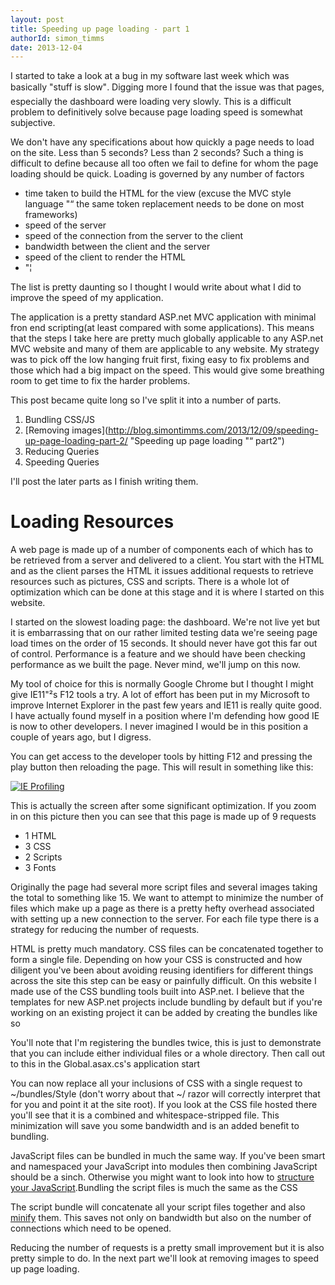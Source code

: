 ```yaml
---
layout: post
title: Speeding up page loading - part 1
authorId: simon_timms
date: 2013-12-04
---
```


I started to take a look at a bug in my software last week which was basically "stuff is slow". Digging more I found that the issue was that pages, especially the dashboard were loading very slowly. This is a difficult problem to definitively solve because page loading speed is somewhat subjective.

We don't have any specifications about how quickly a page needs to load on the site. Less than 5 seconds? Less than 2 seconds? Such a thing is difficult to define because all too often we fail to define for whom the page loading should be quick. Loading is governed by any number of factors

- time taken to build the HTML for the view (excuse the MVC style language "“ the same token replacement needs to be done on most frameworks)
- speed of the server
- speed of the connection from the server to the client
- bandwidth between the client and the server
- speed of the client to render the HTML
- "¦

The list is pretty daunting so I thought I would write about what I did to improve the speed of my application.

The application is a pretty standard ASP.net MVC application with minimal fron end scripting(at least compared with some applications). This means that the steps I take here are pretty much globally applicable to any ASP.net MVC website and many of them are applicable to any website. My strategy was to pick off the low hanging fruit first, fixing easy to fix problems and those which had a big impact on the speed. This would give some breathing room to get time to fix the harder problems.

This post became quite long so I've split it into a number of parts.

1. Bundling CSS/JS  
 2. [Removing images](http://blog.simontimms.com/2013/12/09/speeding-up-page-loading-part-2/ "Speeding up page loading "“ part2")  
 3. Reducing Queries  
 4. Speeding Queries

I'll post the later parts as I finish writing them.


# Loading Resources

A web page is made up of a number of components each of which has to be retrieved from a server and delivered to a client. You start with the HTML and as the client parses the HTML it issues additional requests to retrieve resources such as pictures, CSS and scripts. There is a whole lot of optimization which can be done at this stage and it is where I started on this website.

I started on the slowest loading page: the dashboard. We're not live yet but it is embarrassing that on our rather limited testing data we're seeing page load times on the order of 15 seconds. It should never have got this far out of control. Performance is a feature and we should have been checking performance as we built the page. Never mind, we'll jump on this now.

My tool of choice for this is normally Google Chrome but I thought I might give IE11"²s F12 tools a try. A lot of effort has been put in my Microsoft to improve Internet Explorer in the past few years and IE11 is really quite good. I have actually found myself in a position where I'm defending how good IE is now to other developers. I never imagined I would be in this position a couple of years ago, but I digress.

You can get access to the developer tools by hitting F12 and pressing the play button then reloading the page. This will result in something like this:

[![IE Profiling](http://stimms.files.wordpress.com/2013/11/screen-shot-2013-11-29-at-1-01-19-pm.jpg?w=750)](http://stimms.files.wordpress.com/2013/11/screen-shot-2013-11-29-at-1-01-19-pm.jpg)

This is actually the screen after some significant optimization. If you zoom in on this picture then you can see that this page is made up of 9 requests

- 1 HTML
- 3 CSS
- 2 Scripts
- 3 Fonts

Originally the page had several more script files and several images taking the total to something like 15. We want to attempt to minimize the number of files which make up a page as there is a pretty hefty overhead associated with setting up a new connection to the server. For each file type there is a strategy for reducing the number of requests.

HTML is pretty much mandatory. CSS files can be concatenated together to form a single file. Depending on how your CSS is constructed and how diligent you've been about avoiding reusing identifiers for different things across the site this step can be easy or painfully difficult. On this website I made use of the CSS bundling tools built into ASP.net. I believe that the templates for new ASP.net projects include bundling by default but if you're working on an existing project it can be added by creating the bundles like so

<script src='https://gist.github.com/stimms/7720263.js'></script>

You'll note that I'm registering the bundles twice, this is just to demonstrate that you can include either individual files or a whole directory. Then call out to this in the Global.asax.cs's application start

<script src='https://gist.github.com/stimms/7720195.js'></script>

You can now replace all your inclusions of CSS with a single request to ~/bundles/Style (don't worry about that ~/ razor will correctly interpret that for you and point it at the site root). If you look at the CSS file hosted there you'll see that it is a combined and whitespace-stripped file. This minimization will save you some bandwidth and is an added benefit to bundling.

JavaScript files can be bundled in much the same way. If you've been smart and namespaced your JavaScript into modules then combining JavaScript should be a sinch. Otherwise you might want to look into how to [structure your JavaScript](http://css-tricks.com/how-do-you-structure-javascript-the-module-pattern-edition/).Bundling the script files is much the same as the CSS

<script src='https://gist.github.com/stimms/7720310.js'></script>

The script bundle will concatenate all your script files together and also [minify](http://en.wikipedia.org/wiki/Minification_(programming)) them. This saves not only on bandwidth but also on the number of connections which need to be opened.

Reducing the number of requests is a pretty small improvement but it is also pretty simple to do. In the next part we'll look at removing images to speed up page loading.



